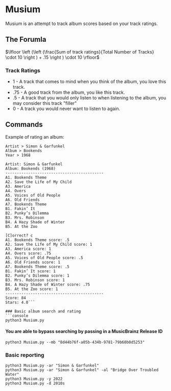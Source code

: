# Musium

Musium is an attempt to track album scores based on your track ratings.

## The Forumla

$\lfloor \left (\left (\frac{Sum of track ratings}{Total Number of Tracks} \cdot 10  \right ) + .15  \right ) \cdot 10 \rfloor$

### Track Ratings
* 1   - A track that comes to mind when you think of the album, you love this track.
* .75 - A good track from the album, you like this track.
* .5  - A track that you would only listen to when listening to the album, you may consider this track "filler"
* 0 - A track you would never want to listen to again.

## Commands
Example of rating an album:
```$ python3 Musium.py
Artist > Simon & Garfunkel
Album > Bookends
Year > 1968

Artist: Simon & Garfunkel
Album: Bookends (1968)
-------------------------------------------
A1. Bookends Theme
A2. Save the Life of My Child
A3. America
A4. Overs
A5. Voices of Old People
A6. Old Friends
A7. Bookends Theme
B1. Fakin’ It
B2. Punky’s Dilemma
B3. Mrs. Robinson
B4. A Hazy Shade of Winter
B5. At the Zoo

[C]orrect? c
A1. Bookends Theme score: .5
A2. Save the Life of My Child score: 1
A3. America score: 1
A4. Overs score: .75
A5. Voices of Old People score: .5
A6. Old Friends score: 1
A7. Bookends Theme score: .5
B1. Fakin’ It score: 1
B2. Punky’s Dilemma score: 1
B3. Mrs. Robinson score: 1
B4. A Hazy Shade of Winter score: .75
B5. At the Zoo score: 1
-------------------------------------------
Score: 84
Stars: 4.0```

### Basic album search and rating
```console
python3 Musium.py
```

#### You are able to bypass searching by passing in a MusicBrainz Release ID
```console
python3 Musium.py --mb "8d44b76f-a05b-434b-9781-79b60b0d5253"
```

### Basic reporting
```console
python3 Musium.py -ar "Simon & Garfunkel"
python3 Musium.py -ar "Simon & Garfunkel" -al "Bridge Over Troubled Water"
python3 Musium.py -y 2022
python3 Musium.py -d 2010s
```